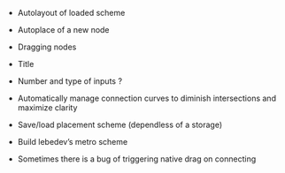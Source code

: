 * Autolayout of loaded scheme
* Autoplace of a new node
* Dragging nodes
* Title
* Number and type of inputs ?
* Automatically manage connection curves to diminish intersections and maximize clarity
* Save/load placement scheme (dependless of a storage)
* Build lebedev’s metro scheme

* Sometimes there is a bug of triggering native drag on connecting